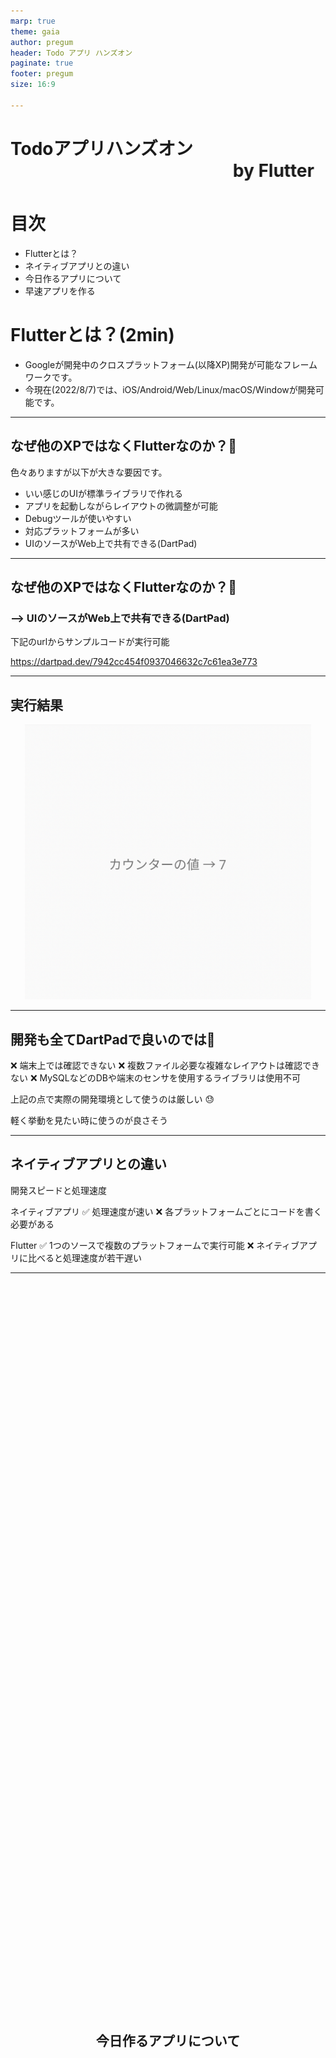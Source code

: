 ```yaml
---
marp: true
theme: gaia
author: pregum
header: Todo アプリ ハンズオン
paginate: true
footer: pregum
size: 16:9

---
```

<!-- headingDivider: 1 -->

 
# Todoアプリハンズオン <marquee behaivor="slide" scrolldelay="10">by Flutter</marquee>
 
# 目次

* Flutterとは？
* ネイティブアプリとの違い
* 今日作るアプリについて
* 早速アプリを作る

# Flutterとは？(2min)

* Googleが開発中のクロスプラットフォーム(以降XP)開発が可能なフレームワークです。
* 今現在(2022/8/7)では、iOS/Android/Web/Linux/macOS/Windowが開発可能です。


---
## なぜ他のXPではなくFlutterなのか？:thinking:

色々ありますが以下が大きな要因です。

<ul>
  <li>いい感じのUIが標準ライブラリで作れる</li>
  <li>アプリを起動しながらレイアウトの微調整が可能</li>
  <li>Debugツールが使いやすい</li>
  <li>対応プラットフォームが多い</li>
  <li>UIのソースがWeb上で共有できる(DartPad)</li>
</ul>

<!-- ---
<style scoped>
  .red-border {
    border: solid red;
  }
</style>
## なぜ他のXPではなくFlutterなのか？:thinking:

今回のハンズオンでは赤枠の部分を実際に体験できる箇所です。

<ul> 
  <li class="red-border"> いい感じのUIが標準ライブラリで作れる </li>
  <li class="red-border"> アプリを起動しながらレイアウトの微調整が可能 </li>
  <li class="red-border"> Debugツールが使いやすい </li>
  <li> 対応プラットフォームが多い </li>
  <li> UIのソースがWeb上で共有できる(DartPad) </li>
</ul> -->

---
## なぜ他のXPではなくFlutterなのか？:thinking:

### --> UIのソースがWeb上で共有できる(DartPad)

下記のurlからサンプルコードが実行可能

https://dartpad.dev/7942cc454f0937046632c7c61ea3e773 



---
## 実行結果

<style scoped>
  .middle-center {
    margin: 0 auto;
    width: 100%;
    object-fit: contain;
    /* background-color: red; */
  }
</style>

<img class="middle-center" src="./images/counter_sample_1.png" height=440 />


---
##  開発も全てDartPadで良いのでは:thinking:

<!-- ✅ UIレイアウトの共有が簡単(Code Penみたいに共有可能) -->
❌ 端末上では確認できない
❌ 複数ファイル必要な複雑なレイアウトは確認できない
❌ MySQLなどのDBや端末のセンサを使用するライブラリは使用不可

上記の点で実際の開発環境として使うのは厳しい 😓 

軽く挙動を見たい時に使うのが良さそう

---
## ネイティブアプリとの違い 

開発スピードと処理速度

ネイティブアプリ
✅  処理速度が速い
:x: 各プラットフォームごとにコードを書く必要がある

Flutter
✅  1つのソースで複数のプラットフォームで実行可能
:x: ネイティブアプリに比べると処理速度が若干遅い

---
<style scoped>
  .tes {
    width: 100%;
    justify-content: center;
    align-content: center;
    display: flex;
    height: 60vh;
    /* background-color: green; */
    text-align: center;
    line-height: 60vh;
  }
</style>

<h2 class="tes"> 今日作るアプリについて </h2>

# 今日作るアプリについて
#### 今日のできる成果物

機能一覧

* タスク作成機能
* タスク編集機能
* タスク削除機能
* タスク完了チェック機能

https://github.com/Pregum/todo-app-hands-on-flutter



---
## アプリを作り始める前に

#### FlutterのUIの仕組みについて

FlutterのUIは全て**ウィジェット**

* テキスト
* ボタン
* チェックボックス
* etc...

---
### FlutterのUIの仕組みについて
ウィジェットは大きく分けて2種類存在する

* **状態(State)を持つStateful Widget**
  * setState()で状態を変更できる
* **状態(State)を持たないStateless Widget**
  * setState()は使用不可
  * 親ウィジェットや外部から受け取るデータによって更新は可能

最初はStateful Widgetを使っておけばOK:+1:

---
### Flutterは宣言的UI

<style scoped>
  .left {
    display: flex;
    width: 48%;
    flex-direction: column;
  }
  .center{
    display: flex;
    width: 4px;
    margin: 8px;
    background-color: black
  }
  .right {
    display: flex;
    width: 48%;
    flex-direction: column;
  }
  .container {
    display: flex;
    flex-direction: row;
    margin-top: 16px;
  }
</style>

<div class="container">
  <div class="left">

  ###### 宣言的UI (React, SwiftUI, etc...)

    String name = 'taro';

    Center(
      child: Text('Hello $name'),
    ),

    // -> Hello taro

  どのように配置させたいかだけを記述する。
  </div>

  <div class="center">
  </div>

  <div class="left">

  ###### 命令的UI (UIkit, WinForms, etc...)

      text.text = "taro"
      text.textAlignment = NSTextAlignment.Center
      text.frame = CGRect(
        x: 50,
        y: 50,
        width: 50,
        height: 50
      )

  レイアウトの配置からテキストの文字列まで細かくコードを記述する。
    
  </div>
</div>

---
### 何となくわかる図

<style scoped>
  .left {
    display: flex;
    width: 48%;
    flex-direction: column;
  }
  .right {
    display: flex;
    width: 48%;
    flex-direction: column;
    margin-left: 16px;
  }
  .container {
    display: flex;
    flex-direction: row;
    margin-top: 16px;
  }
</style>


<div class="container">
  <img class="left" src="images/declartive_vs_imperative.png" />

  <div class="right">
  <a href="https://twitter.com/gethackteam/status/1268892357027663873/photo/1"> https://twitter.com/gethackteam/status/1268892357027663873/photo/1</a>

  左が宣言的、右が命令的

  左は進む(D)の1つだけで**ギアを意識しなくて良い**

  右は今どの**ギアにいるか意識しないといけない**

  </div>
</div>


---
## 参考サイト


* https://twitter.com/gethackteam/status/1268892357027663873?ref_src=twsrc%5Etfw%7Ctwcamp%5Etweetembed%7Ctwterm%5E1268892357027663873%7Ctwgr%5E12007820d2fc3fecbe0ca6381183ab580763b432%7Ctwcon%5Es1_&ref_url=https%3A%2F%2Fqiita.com%2FHiroyuki_OSAKI%2Fitems%2Ff3f88ae535550e95389d

* https://qiita.com/Hiroyuki_OSAKI/items/f3f88ae535550e95389d

---
* Flutterとは(2min)
* なんで他のクラスプラットフォームではないの？:thinking:
  * いい感じのUIが標準ライブラリで作れる
  * レイアウトの微調整が簡単
  * 対応プラットフォームが多い
  * UIのソースがWeb上で共有できる(DartPad)
* クロスプラットフォームアプリとネイティブアプリの違い(2min)
* 今日作るアプリのデモ画面(1min)
* ハンズオン開始
  * 画面を作ろう
    * 重要なウィジェット
      * StatefulWidget
        * MaterialApp
        * Scaffold
        * Container
    * このアプリのMVPウィジェット
      * ListView
    * 今日使うウィジェット達一覧
      * main.dart
        * CircularProgressIndicator.adaptive()
        * MaterialApp
        * Scaffold
        * AppBar
        * FloatingActionButton
        * Icon
        * SnackBar
        * Text
        * StatefulWidget
        * StatelessWidget
      * 
    * 画面一覧
      * main.dart
      * observer.dart
      * todo.dart
      * todo.g.dart
      * todo_manager.dart
      * todo_screen.dart
      * todo_service.dart
      * todo_tile_widget.dart
